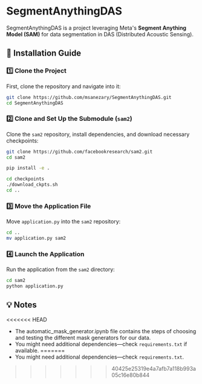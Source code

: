 # SegmentAnythingDAS

SegmentAnythingDAS is a project leveraging Meta's **Segment Anything Model (SAM)** for data segmentation in DAS (Distributed Acoustic Sensing).

## 📌 Installation Guide

### 1️⃣ Clone the Project
First, clone the repository and navigate into it:
```bash
git clone https://github.com/msanezary/SegmentAnythingDAS.git
cd SegmentAnythingDAS
```

### 2️⃣ Clone and Set Up the Submodule (`sam2`)
Clone the `sam2` repository, install dependencies, and download necessary checkpoints:
```bash
git clone https://github.com/facebookresearch/sam2.git
cd sam2

pip install -e .

cd checkpoints
./download_ckpts.sh
cd ..
```

### 3️⃣ Move the Application File
Move `application.py` into the `sam2` repository:
```bash
cd ..
mv application.py sam2
```

### 4️⃣ Launch the Application
Run the application from the `sam2` directory:
```bash
cd sam2
python application.py
```

## 💡 Notes
<<<<<<< HEAD
- The automatic_mask_generator.ipynb file contains the steps of choosing and testing the different mask generators for our data. 
- You might need additional dependencies—check `requirements.txt` if available.
=======
- You might need additional dependencies—check `requirements.txt`.

>>>>>>> 40425e25319e4a7afb7a118b993a05c16e80b844



